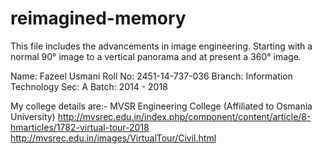 # reimagined-memory

This file includes the advancements in image engineering. Starting with a normal 90° image to a vertical panorama and at present a 360° image.  

Name: Fazeel Usmani
Roll No: 2451-14-737-036
Branch: Information Technology
Sec: A
Batch: 2014 - 2018

My college details are:- 
MVSR Engineering College (Affiliated to Osmania University)
http://mvsrec.edu.in/index.php/component/content/article/8-hmarticles/1782-virtual-tour-2018
http://mvsrec.edu.in/images/VirtualTour/Civil.html
